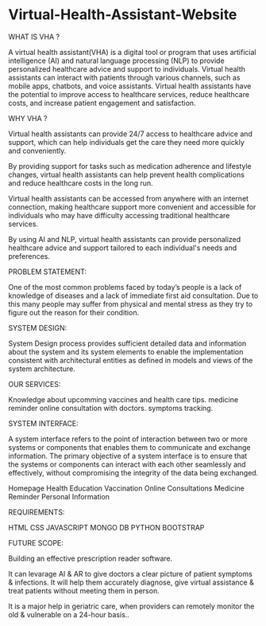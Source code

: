# Virtual-Health-Assistant-Website

WHAT IS VHA ?

A virtual health assistant(VHA) is a digital tool or program that uses artificial intelligence (AI) and natural language processing (NLP) to provide personalized healthcare advice and support to individuals. Virtual health assistants can interact with patients through various channels, such as mobile apps, chatbots, and voice assistants. Virtual health assistants have the potential to improve access to healthcare services, reduce healthcare costs, and increase patient engagement and satisfaction.

WHY VHA ?

Virtual health assistants can provide 24/7 access to healthcare advice and support, which can help individuals get the care they need more quickly and conveniently.

By providing support for tasks such as medication adherence and lifestyle changes, virtual health assistants can help prevent health complications and reduce healthcare costs in the long run.

Virtual health assistants can be accessed from anywhere with an internet connection, making healthcare support more convenient and accessible for individuals who may have difficulty accessing traditional healthcare services.

By using AI and NLP, virtual health assistants can provide personalized healthcare advice and support tailored to each individual's needs and preferences.

PROBLEM STATEMENT:

One of the most common problems faced by today’s people is a lack of knowledge of diseases and a lack of immediate first aid consultation. Due to this many people may suffer from physical and mental stress as they try to figure out the reason for their condition.

SYSTEM DESIGN:

System Design process provides sufficient detailed data and information about the system and its system elements to enable the implementation consistent with architectural entities as defined in models and views of the system architecture.

OUR SERVICES:

Knowledge about upcomming vaccines and health care tips. medicine reminder online consultation with doctors. symptoms tracking.

SYSTEM INTERFACE:

A system interface refers to the point of interaction between two or more systems or components that enables them to communicate and exchange information. The primary objective of a system interface is to ensure that the systems or components can interact with each other seamlessly and effectively, without compromising the integrity of the data being exchanged.

Homepage Health Education Vaccination Online Consultations Medicine Reminder Personal Information

REQUIREMENTS:

HTML CSS JAVASCRIPT MONGO DB PYTHON BOOTSTRAP

FUTURE SCOPE:

Building an effective prescription reader software.

It can levarage AI & AR to give doctors a clear picture of patient symptoms & infections. It will help them accurately diagnose, give virtual assistance & treat patients without meeting them in person.

It is a major help in geriatric care, when providers can remotely monitor the old & vulnerable on a 24-hour basis..
